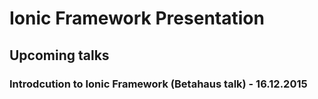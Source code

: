 # Ionic Framework Presentation

## Upcoming talks

### Introdcution to Ionic Framework (Betahaus talk) - 16.12.2015

